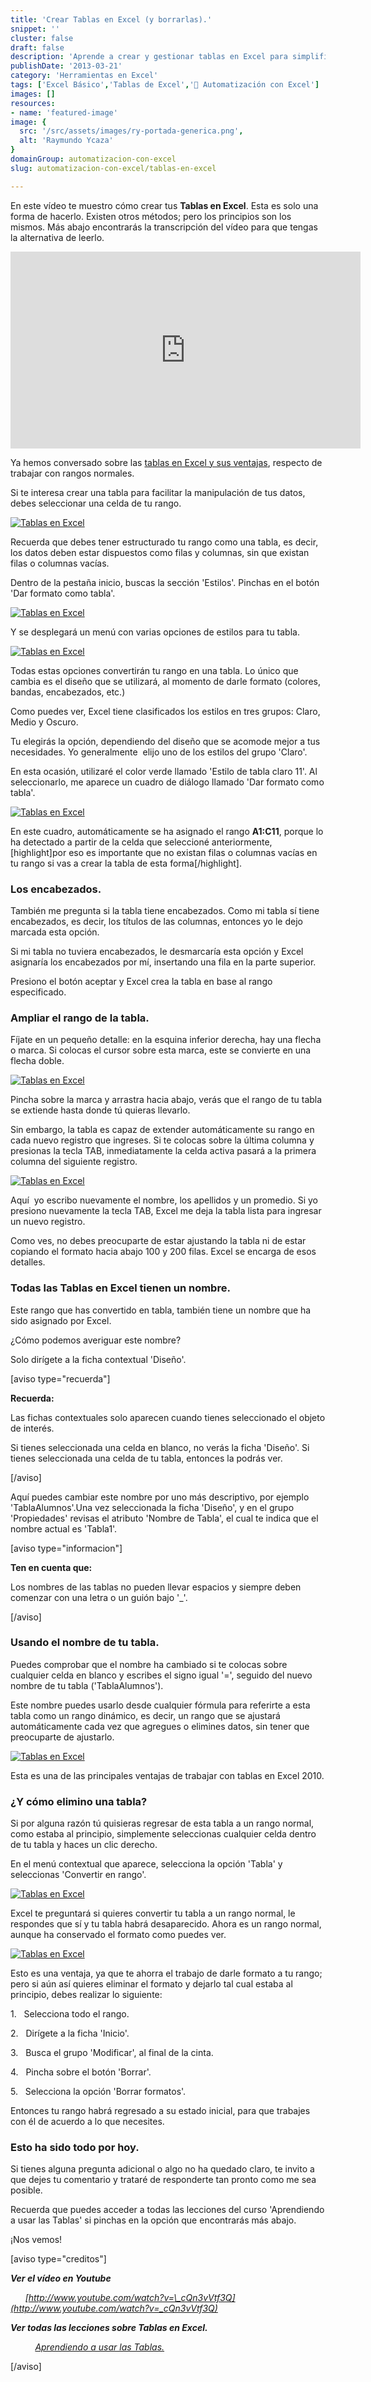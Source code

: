 ```yaml
---
title: 'Crear Tablas en Excel (y borrarlas).'
snippet: ''
cluster: false
draft: false 
description: 'Aprende a crear y gestionar tablas en Excel para simplificar la manipulación de datos.'
publishDate: '2013-03-21'
category: 'Herramientas en Excel'
tags: ['Excel Básico','Tablas de Excel','🤖 Automatización con Excel']
images: []
resources: 
- name: 'featured-image'
image: {
  src: '/src/assets/images/ry-portada-generica.png',
  alt: 'Raymundo Ycaza'
}
domainGroup: automatizacion-con-excel
slug: automatizacion-con-excel/tablas-en-excel

---
```


En este vídeo te muestro cómo crear tus **Tablas en Excel**. Esta es solo una forma de hacerlo. Existen otros métodos; pero los principios son los mismos. Más abajo encontrarás la transcripción del vídeo para que tengas la alternativa de leerlo.

<iframe src="http://www.youtube.com/embed/_cQn3vVtf3Q" height="315" width="560" allowfullscreen frameborder="0"></iframe>

Ya hemos conversado sobre las [tablas en Excel y sus ventajas](http://raymundoycaza.com/crear-tablas-en-excel-paso-a-paso/), respecto de trabajar con rangos normales.

Si te interesa crear una tabla para facilitar la manipulación de tus datos, debes seleccionar una celda de tu rango.

[![Tablas en Excel](/src/assets/images/2023/tablas-en-excel-000384.png)](http://raymundoycaza.com/wp-content/uploads/tablas-en-excel-000384.png)

Recuerda que debes tener estructurado tu rango como una tabla, es decir, los datos deben estar dispuestos como filas y columnas, sin que existan filas o columnas vacías.

Dentro de la pestaña inicio, buscas la sección 'Estilos'. Pinchas en el botón 'Dar formato como tabla'.

[![Tablas en Excel](/src/assets/images/2023/tablas-en-excel-000380.png)](http://raymundoycaza.com/wp-content/uploads/tablas-en-excel-000380.png)

Y se desplegará un menú con varias opciones de estilos para tu tabla.

[![Tablas en Excel](/src/assets/images/2023/tablas-en-excel-000381-463x600.png)](http://raymundoycaza.com/wp-content/uploads/tablas-en-excel-000381.png)

Todas estas opciones convertirán tu rango en una tabla. Lo único que cambia es el diseño que se utilizará, al momento de darle formato (colores, bandas, encabezados, etc.)

Como puedes ver, Excel tiene clasificados los estilos en tres grupos: Claro, Medio y Oscuro.

Tu elegirás la opción, dependiendo del diseño que se acomode mejor a tus necesidades. Yo generalmente  elijo uno de los estilos del grupo 'Claro'.

En esta ocasión, utilizaré el color verde llamado 'Estilo de tabla claro 11'. Al seleccionarlo, me aparece un cuadro de diálogo llamado 'Dar formato como tabla'.

[![Tablas en Excel](/src/assets/images/2023/tablas-en-excel-000382.png)](http://raymundoycaza.com/wp-content/uploads/tablas-en-excel-000382.png)

En este cuadro, automáticamente se ha asignado el rango **A1:C11**, porque lo ha detectado a partir de la celda que seleccioné anteriormente, \[highlight\]por eso es importante que no existan filas o columnas vacías en tu rango si vas a crear la tabla de esta forma\[/highlight\].

### Los encabezados.

También me pregunta si la tabla tiene encabezados. Como mi tabla sí tiene encabezados, es decir, los títulos de las columnas, entonces yo le dejo marcada esta opción.

Si mi tabla no tuviera encabezados, le desmarcaría esta opción y Excel asignaría los encabezados por mí, insertando una fila en la parte superior.

Presiono el botón aceptar y Excel crea la tabla en base al rango especificado.

### Ampliar el rango de la tabla.

Fíjate en un pequeño detalle: en la esquina inferior derecha, hay una flecha o marca. Si colocas el cursor sobre esta marca, este se convierte en una flecha doble.

[![Tablas en Excel](/src/assets/images/2023/tablas-en-excel-000385.png)](http://raymundoycaza.com/wp-content/uploads/tablas-en-excel-000385.png)

Pincha sobre la marca y arrastra hacia abajo, verás que el rango de tu tabla se extiende hasta donde tú quieras llevarlo.

Sin embargo, la tabla es capaz de extender automáticamente su rango en cada nuevo registro que ingreses. Si te colocas sobre la última columna y presionas la tecla TAB, inmediatamente la celda activa pasará a la primera columna del siguiente registro.

[![Tablas en Excel](/src/assets/images/2023/tablas-en-excel-000386-600x163.png)](http://raymundoycaza.com/wp-content/uploads/tablas-en-excel-000386.png)

Aquí  yo escribo nuevamente el nombre, los apellidos y un promedio. Si yo presiono nuevamente la tecla TAB, Excel me deja la tabla lista para ingresar un nuevo registro.

Como ves, no debes preocuparte de estar ajustando la tabla ni de estar copiando el formato hacia abajo 100 y 200 filas. Excel se encarga de esos detalles.

### Todas las Tablas en Excel tienen un nombre.

Este rango que has convertido en tabla, también tiene un nombre que ha sido asignado por Excel.

¿Cómo podemos averiguar este nombre?

Solo dirígete a la ficha contextual 'Diseño'.

\[aviso type="recuerda"\]

**Recuerda:**

Las fichas contextuales solo aparecen cuando tienes seleccionado el objeto de interés.

Si tienes seleccionada una celda en blanco, no verás la ficha 'Diseño'. Si tienes seleccionada una celda de tu tabla, entonces la podrás ver.

\[/aviso\]

Aquí puedes cambiar este nombre por uno más descriptivo, por ejemplo 'TablaAlumnos'.Una vez seleccionada la ficha 'Diseño', y en el grupo 'Propiedades' revisas el atributo 'Nombre de Tabla', el cual te indica que el nombre actual es 'Tabla1'.

\[aviso type="informacion"\]

**Ten en cuenta que:**

Los nombres de las tablas no pueden llevar espacios y siempre deben comenzar con una letra o un guión bajo '\_'.

\[/aviso\]

### Usando el nombre de tu tabla.

Puedes comprobar que el nombre ha cambiado si te colocas sobre cualquier celda en blanco y escribes el signo igual '=', seguido del nuevo nombre de tu tabla ('TablaAlumnos').

Este nombre puedes usarlo desde cualquier fórmula para referirte a esta tabla como un rango dinámico, es decir, un rango que se ajustará automáticamente cada vez que agregues o elimines datos, sin tener que preocuparte de ajustarlo.

[![Tablas en Excel](/src/assets/images/2023/tablas-en-excel-000388-600x309.png)](http://raymundoycaza.com/wp-content/uploads/tablas-en-excel-000388.png)

Esta es una de las principales ventajas de trabajar con tablas en Excel 2010.

### ¿Y cómo elimino una tabla?

Si por alguna razón tú quisieras regresar de esta tabla a un rango normal, como estaba al principio, simplemente seleccionas cualquier celda dentro de tu tabla y haces un clic derecho.

En el menú contextual que aparece, selecciona la opción 'Tabla' y seleccionas 'Convertir en rango'.

[![Tablas en Excel](/src/assets/images/2023/tablas-en-excel-000389.png)](http://raymundoycaza.com/wp-content/uploads/tablas-en-excel-000389.png)

Excel te preguntará si quieres convertir tu tabla a un rango normal, le respondes que sí y tu tabla habrá desaparecido. Ahora es un rango normal, aunque ha conservado el formato como puedes ver.

[![Tablas en Excel](/src/assets/images/2023/tablas-en-excel-000387.png)](http://raymundoycaza.com/wp-content/uploads/tablas-en-excel-000387.png)

Esto es una ventaja, ya que te ahorra el trabajo de darle formato a tu rango; pero si aún así quieres eliminar el formato y dejarlo tal cual estaba al principio, debes realizar lo siguiente:

1.   Selecciona todo el rango.

2.   Dirígete a la ficha 'Inicio'.

3.   Busca el grupo 'Modificar', al final de la cinta.

4.   Pincha sobre el botón 'Borrar'.

5.   Selecciona la opción 'Borrar formatos'.

Entonces tu rango habrá regresado a su estado inicial, para que trabajes con él de acuerdo a lo que necesites.

### Esto ha sido todo por hoy.

Si tienes alguna pregunta adicional o algo no ha quedado claro, te invito a que dejes tu comentario y trataré de responderte tan pronto como me sea posible.

Recuerda que puedes acceder a todas las lecciones del curso 'Aprendiendo a usar las Tablas' si pinchas en la opción que encontrarás más abajo.

¡Nos vemos!

\[aviso type="creditos"\]

_**Ver el vídeo en Youtube**_

      _[http://www.youtube.com/watch?v=\_cQn3vVtf3Q](http://www.youtube.com/watch?v=_cQn3vVtf3Q)_

_**Ver todas las lecciones sobre Tablas en Excel.**_

          _[Aprendiendo a usar las Tablas.](http://raymundoycaza.com/las-tablas-en-excel/)_

\[/aviso\]
